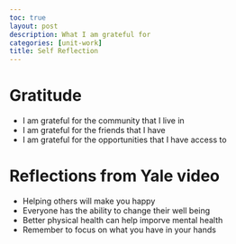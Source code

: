 ```yaml
---
toc: true
layout: post
description: What I am grateful for
categories: [unit-work]
title: Self Reflection
---
```


# Gratitude
- I am grateful for the community that I live in
- I am grateful for the friends that I have
- I am grateful for the opportunities that I have access to

# Reflections from Yale video
- Helping others will make you happy
- Everyone has the ability to change their well being
- Better physical health can help imporve mental health
- Remember to focus on what you have in your hands